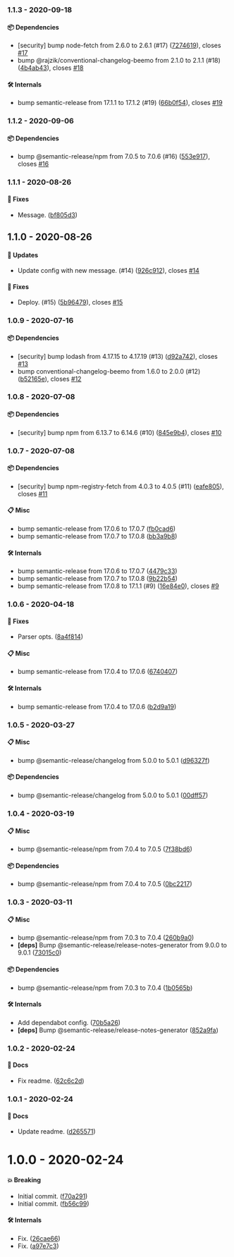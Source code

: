 ### 1.1.3 - 2020-09-18

#### 📦 Dependencies

- [security] bump node-fetch from 2.6.0 to 2.6.1 (#17) ([7274619](https://github.com/rajzik/az-semantic-release-config/commit/7274619)), closes [#17](https://github.com/rajzik/az-semantic-release-config/issues/17)
- bump @rajzik/conventional-changelog-beemo from 2.1.0 to 2.1.1 (#18) ([4b4ab43](https://github.com/rajzik/az-semantic-release-config/commit/4b4ab43)), closes [#18](https://github.com/rajzik/az-semantic-release-config/issues/18)

#### 🛠 Internals

- bump semantic-release from 17.1.1 to 17.1.2 (#19) ([66b0f54](https://github.com/rajzik/az-semantic-release-config/commit/66b0f54)), closes [#19](https://github.com/rajzik/az-semantic-release-config/issues/19)

### 1.1.2 - 2020-09-06

#### 📦 Dependencies

- bump @semantic-release/npm from 7.0.5 to 7.0.6 (#16) ([553e917](https://github.com/rajzik/az-semantic-release-config/commit/553e917)), closes [#16](https://github.com/rajzik/az-semantic-release-config/issues/16)

### 1.1.1 - 2020-08-26

#### 🐞 Fixes

- Message. ([bf805d3](https://github.com/rajzik/az-semantic-release-config/commit/bf805d3))

## 1.1.0 - 2020-08-26

#### 🚀 Updates

- Update config with new message. (#14) ([926c912](https://github.com/rajzik/az-semantic-release-config/commit/926c912)), closes [#14](https://github.com/rajzik/az-semantic-release-config/issues/14)

#### 🐞 Fixes

- Deploy. (#15) ([5b96479](https://github.com/rajzik/az-semantic-release-config/commit/5b96479)), closes [#15](https://github.com/rajzik/az-semantic-release-config/issues/15)

### 1.0.9 - 2020-07-16

#### 📦 Dependencies

- [security] bump lodash from 4.17.15 to 4.17.19 (#13) ([d92a742](https://github.com/rajzik/az-semantic-release-config/commit/d92a742)), closes [#13](https://github.com/rajzik/az-semantic-release-config/issues/13)
- bump conventional-changelog-beemo from 1.6.0 to 2.0.0 (#12) ([b52165e](https://github.com/rajzik/az-semantic-release-config/commit/b52165e)), closes [#12](https://github.com/rajzik/az-semantic-release-config/issues/12)

### 1.0.8 - 2020-07-08

#### 📦 Dependencies

- [security] bump npm from 6.13.7 to 6.14.6 (#10) ([845e9b4](https://github.com/rajzik/az-semantic-release-config/commit/845e9b4)), closes [#10](https://github.com/rajzik/az-semantic-release-config/issues/10)

### 1.0.7 - 2020-07-08

#### 📦 Dependencies

- [security] bump npm-registry-fetch from 4.0.3 to 4.0.5 (#11) ([eafe805](https://github.com/rajzik/az-semantic-release-config/commit/eafe805)), closes [#11](https://github.com/rajzik/az-semantic-release-config/issues/11)

#### 📋 Misc

- bump semantic-release from 17.0.6 to 17.0.7 ([fb0cad6](https://github.com/rajzik/az-semantic-release-config/commit/fb0cad6))
- bump semantic-release from 17.0.7 to 17.0.8 ([bb3a9b8](https://github.com/rajzik/az-semantic-release-config/commit/bb3a9b8))

#### 🛠 Internals

- bump semantic-release from 17.0.6 to 17.0.7 ([4479c33](https://github.com/rajzik/az-semantic-release-config/commit/4479c33))
- bump semantic-release from 17.0.7 to 17.0.8 ([9b22b54](https://github.com/rajzik/az-semantic-release-config/commit/9b22b54))
- bump semantic-release from 17.0.8 to 17.1.1 (#9) ([16e84e0](https://github.com/rajzik/az-semantic-release-config/commit/16e84e0)), closes [#9](https://github.com/rajzik/az-semantic-release-config/issues/9)

### 1.0.6 - 2020-04-18

#### 🐞 Fixes

- Parser opts. ([8a4f814](https://github.com/rajzik/az-semantic-release-config/commit/8a4f814))

#### 📋 Misc

- bump semantic-release from 17.0.4 to 17.0.6 ([6740407](https://github.com/rajzik/az-semantic-release-config/commit/6740407))

#### 🛠 Internals

- bump semantic-release from 17.0.4 to 17.0.6 ([b2d9a19](https://github.com/rajzik/az-semantic-release-config/commit/b2d9a19))

### 1.0.5 - 2020-03-27

#### 📋 Misc

- bump @semantic-release/changelog from 5.0.0 to 5.0.1 ([d96327f](https://github.com/rajzik/az-semantic-release-config/commit/d96327f))

#### 📦 Dependencies

- bump @semantic-release/changelog from 5.0.0 to 5.0.1 ([00dff57](https://github.com/rajzik/az-semantic-release-config/commit/00dff57))

### 1.0.4 - 2020-03-19

#### 📋 Misc

- bump @semantic-release/npm from 7.0.4 to 7.0.5 ([7f38bd6](https://github.com/rajzik/az-semantic-release-config/commit/7f38bd6))

#### 📦 Dependencies

- bump @semantic-release/npm from 7.0.4 to 7.0.5 ([0bc2217](https://github.com/rajzik/az-semantic-release-config/commit/0bc2217))

### 1.0.3 - 2020-03-11

#### 📋 Misc

- bump @semantic-release/npm from 7.0.3 to 7.0.4 ([260b9a0](https://github.com/rajzik/az-semantic-release-config/commit/260b9a0))
- **[deps]** Bump @semantic-release/release-notes-generator from 9.0.0 to 9.0.1 ([73015c0](https://github.com/rajzik/az-semantic-release-config/commit/73015c0))

#### 📦 Dependencies

- bump @semantic-release/npm from 7.0.3 to 7.0.4 ([1b0565b](https://github.com/rajzik/az-semantic-release-config/commit/1b0565b))

#### 🛠 Internals

- Add dependabot config. ([70b5a26](https://github.com/rajzik/az-semantic-release-config/commit/70b5a26))
- **[deps]** Bump @semantic-release/release-notes-generator ([852a9fa](https://github.com/rajzik/az-semantic-release-config/commit/852a9fa))

### 1.0.2 - 2020-02-24

#### 📘 Docs

- Fix readme. ([62c6c2d](https://github.com/rajzik/az-semantic-release-config/commit/62c6c2d))

### 1.0.1 - 2020-02-24

#### 📘 Docs

- Update readme. ([d265571](https://github.com/rajzik/az-semantic-release-config/commit/d265571))

# 1.0.0 - 2020-02-24

#### 💥 Breaking

- Initial commit. ([f70a291](https://github.com/rajzik/az-semantic-release-config/commit/f70a291))
- Initial commit. ([fb56c99](https://github.com/rajzik/az-semantic-release-config/commit/fb56c99))

#### 🛠 Internals

- Fix. ([26cae66](https://github.com/rajzik/az-semantic-release-config/commit/26cae66))
- Fix. ([a97e7c3](https://github.com/rajzik/az-semantic-release-config/commit/a97e7c3))
